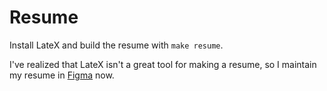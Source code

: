 # Resume

Install LateX and build the resume with `make resume`.

I've realized that LateX isn't a great tool for making a resume, so I maintain my resume in [Figma](https://www.figma.com/file/C8qRPNWlCx5xDkEQA9xqcw/Resume?type=design&node-id=0%3A1&mode=design&t=c5oCWrmihTnCPmy4-1) now.
